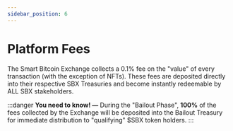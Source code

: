 ```yaml
---
sidebar_position: 6
---
```


# Platform Fees

The Smart Bitcoin Exchange collects a 0.1% fee on the "value" of every transaction (with the exception of NFTs). These fees are deposited directly into their respective SBX Treasuries and become instantly redeemable by ALL SBX stakeholders.

:::danger
__You need to know! —__ During the "Bailout Phase", __100%__ of the fees collected by the Exchange will be deposited into the Bailout Treasury for immediate distribution to "qualifying" $SBX token holders.
:::
